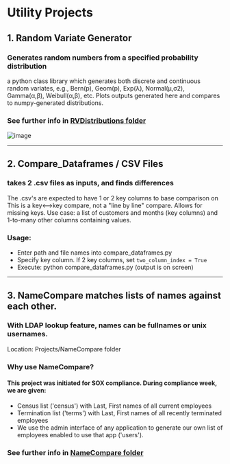 # Utility Projects

## 1. Random Variate Generator
### Generates random numbers from a specified probability distribution
a python class library which generates both discrete and continuous random variates, e.g., Bern(p), Geom(p), Exp(λ), Normal(μ,σ2), Gamma(α,β), Weibull(α,β), etc. Plots outputs generated here and compares to numpy-generated distributions.

### See further info in [RVDistributions folder]( ./RVDistributions/README.md)


![image](https://github.com/danhislop/Projects/assets/40676685/74e42baf-34de-46ae-84ec-5445485f9254)


---

## 2. Compare_Dataframes / CSV Files
### takes 2 .csv files as inputs, and finds differences
The .csv's are expected to have 1 or 2 key columns to base comparison on
This is a key<-->key compare, not a "line by line" compare. Allows for missing keys.
Use case: a list of customers and months (key columns) and 1-to-many other columns containing values.

### Usage: 
 - Enter path and file names into compare_dataframes.py
 - Specify key column. If 2 key columns, set `two_column_index = True`
 - Execute: python compare_dataframes.py     (output is on screen)  


---


## 3. NameCompare matches lists of names against each other. 
### With LDAP lookup feature, names can be fullnames or unix usernames.
Location: Projects/NameCompare folder


### Why use NameCompare?
#### This project was initiated for SOX compliance. During compliance week, we are given:
* Census list ('census') with Last, First names of all current employees
* Termination list ('terms') with Last, First names of all recently terminated employees
* We use the admin interface of any application to generate our own list of employees enabled to use that app ('users').  


### See further info in [NameCompare folder]( ./NameCompare/README.md)



